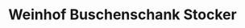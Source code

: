 ---
title: "Weinhof Buschenschank Stocker"
url: /sankt-johann-koeppling/weinhof-buschenschank-stocker/
shop: Wein
---